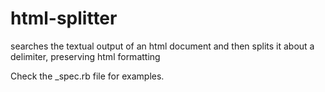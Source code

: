 html-splitter
=============

searches the textual output of an html document and then splits it about a delimiter, preserving html formatting

Check the _spec.rb file for examples.
